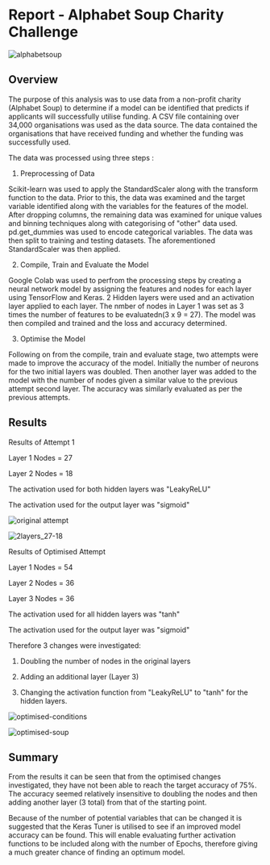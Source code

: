 # Report - Alphabet Soup Charity Challenge

![alphabetsoup](https://user-images.githubusercontent.com/113118793/227778678-e482347e-1112-4ade-a6c7-a66d5c6f6510.jpg)


## Overview
The purpose of this analysis was to use data from a non-profit charity (Alphabet Soup) to determine if a model can be identified that predicts if applicants will successfully utilise funding.
A CSV file containing over 34,000 organisations was used as the data source. The data contained the organisations that have received funding and whether the funding was successfully used. 

The data was processed using three steps :

1. Preprocessing of Data

Scikit-learn was used to apply the StandardScaler along with the transform function to the data. Prior to this, the data was examined and the target variable identified along with the variables for the features of the model. After dropping columns, the remaining data was examined for unique values and binning techniques along with categorising of "other" data used. pd.get_dummies was used to encode categorical variables.
The data was then split to training and testing datasets. The aforementioned StandardScaler was then applied.


2. Compile, Train and Evaluate the Model

Google Colab was used to perfrom the processing steps by creating a neural network model by assigning the features and nodes for each layer using TensorFlow and Keras. 
2 Hidden layers were used and an activation layer applied to each layer. The nmber of nodes in Layer 1 was set as 3 times the number of features to be evaluatedn(3 x 9 = 27). 
The model was then compiled and trained and the loss and accuracy determined.


3. Optimise the Model

Following on from the compile, train and evaluate stage, two attempts were made to improve the accuracy of the model. Initially the number of neurons for the two initial layers was doubled. Then another layer was added to the model with the number of nodes given a similar value to the previous attempt second layer. The accuracy was similarly evaluated as per the previous attempts.


## Results

Results of Attempt 1

Layer 1 Nodes = 27

Layer 2 Nodes = 18

The activation used for both hidden layers was "LeakyReLU"

The activation used for the output layer was "sigmoid"

![original attempt](https://user-images.githubusercontent.com/113118793/228203062-d72f2240-4f48-4c45-9377-73d55df3fb74.jpg)

![2layers_27-18](https://user-images.githubusercontent.com/113118793/227781221-b65eec26-5fdb-4c6d-a5d7-5eefafc76bd5.jpg)


Results of Optimised Attempt

Layer 1 Nodes = 54

Layer 2 Nodes = 36

Layer 3 Nodes = 36

The activation used for all hidden layers was "tanh"

The activation used for the output layer was "sigmoid"

Therefore 3 changes were investigated:

1. Doubling the number of nodes in the original layers

2. Adding an additional layer (Layer 3)

3. Changing the activation function from "LeakyReLU" to "tanh" for the hidden layers. 

![optimised-conditions](https://user-images.githubusercontent.com/113118793/228201815-2ca3944f-2eb5-4309-a2f0-617150e745cb.jpg)


![optimised-soup](https://user-images.githubusercontent.com/113118793/228200662-b5a60be7-0df6-4bbf-b7f2-ecd8ee84ecca.jpg)




## Summary
From the results it can be seen that from the optimised changes investigated, they have not been able to reach the target accuracy of 75%. The accuracy seemed relatively insensitive to doubling the nodes and then adding another layer (3 total) from that of the starting point. 

Because of the number of potential variables that can be changed it is suggested that the Keras Tuner is utilised to see if an improved model accuracy can be found. This will enable evaluating further activation functions to be included along with the number of Epochs, therefore giving a much greater chance of finding an optimum model. 




